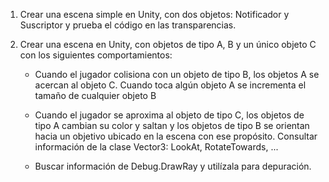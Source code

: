 1. Crear una escena simple en Unity, con dos objetos: Notificador y Suscriptor y prueba el código en las transparencias.

2. Crear una escena en Unity, con objetos de tipo A, B y un único objeto C con los siguientes comportamientos:
    * Cuando el jugador colisiona con un objeto de tipo B, los objetos A se acercan al objeto C. Cuando toca algún objeto A se incrementa el tamaño de cualquier objeto B

    * Cuando el jugador se aproxima al objeto de tipo C, los objetos de tipo A cambian su color y saltan y los objetos de tipo B se orientan hacia un objetivo ubicado en la escena con ese propósito. Consultar información de la clase Vector3: LookAt, RotateTowards, ...
    
    * Buscar información de Debug.DrawRay y utilízala para depuración.